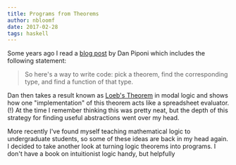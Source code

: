 ```yaml
---
title: Programs from Theorems
author: nbloomf
date: 2017-02-28
tags: haskell
---
```


Some years ago I read a [blog post](http://blog.sigfpe.com/2006/11/from-l-theorem-to-spreadsheet.html) by Dan Piponi which includes the following statement:

> So here's a way to write code: pick a theorem, find the corresponding type, and find a function of that type.

Dan then takes a result known as [Loeb's Theorem](https://en.wikipedia.org/wiki/L%C3%B6b's_theorem) in modal logic and shows how one "implementation" of this theorem acts like a spreadsheet evaluator. (!) At the time I remember thinking this was pretty neat, but the depth of this strategy for finding useful abstractions went over my head.

More recently I've found myself teaching mathematical logic to undergraduate students, so some of these ideas are back in my head again. I decided to take another look at turning logic theorems into programs. I don't have a book on intuitionist logic handy, but helpfully 
